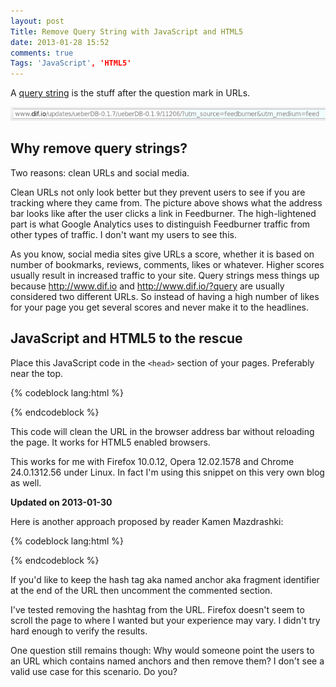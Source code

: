 ```yaml
---
layout: post
Title: Remove Query String with JavaScript and HTML5
date: 2013-01-28 15:52
comments: true
Tags: 'JavaScript', 'HTML5'
---
```


A [query string](http://en.wikipedia.org/wiki/Query_string) is the stuff after
the question mark in URLs.

!["URL with query string"](/images/url_w_qs.png)

Why remove query strings?
-------------------------

Two reasons: clean URLs and social media.

Clean URLs not only look better but they prevent users to see if you are tracking
where they came from. The picture above shows what the address bar
looks like after the user clicks a link in Feedburner. The high-lightened part is
what Google Analytics uses to distinguish Feedburner traffic from other types of
traffic. I don't want my users to see this.


As you know, social media sites give URLs a score, whether it is based on number of
bookmarks, reviews, comments, likes or whatever. Higher scores usually result in
increased traffic to your site. Query strings mess things up because <http://www.dif.io>
and <http://www.dif.io/?query> are usually considered two different URLs. So instead
of having a high number of likes for your page you get several scores and never
make it to the headlines.


JavaScript and HTML5 to the rescue
----------------------------------

Place this JavaScript code in the `<head>` section of your pages. Preferably near the top.

{% codeblock lang:html %}
<script type="text/javascript">
var uri = window.location.toString();
if (uri.indexOf("?") > 0) {
    var clean_uri = uri.substring(0, uri.indexOf("?"));
    window.history.replaceState({}, document.title, clean_uri);
}
</script>
{% endcodeblock %}

This code will clean the URL in the browser address bar without reloading the page.
It works for HTML5 enabled browsers.

This works for me with 
Firefox 10.0.12, Opera 12.02.1578 and Chrome 24.0.1312.56 under Linux. In fact I'm
using this snippet on this very own blog as well.


**Updated on 2013-01-30**

Here is another approach proposed by reader Kamen Mazdrashki: 

{% codeblock lang:html %}
<script type="text/javascript">
var clean_uri = location.protocol + "//" + location.host + location.pathname;
/*
var hash_pos = location.href.indexOf("#");
if (hash_pos > 0) {
    var hash = location.href.substring(hash_pos, location.href.length);
    clean_uri += hash;
}
*/
window.history.replaceState({}, document.title, clean_uri);
</script>
{% endcodeblock %}

If you'd like to keep the hash tag aka named anchor aka fragment identifier at the end of the URL
then uncomment the commented section.

I've tested removing the hashtag from the URL. Firefox doesn't seem to scroll the page
to where I wanted but your experience may vary. I didn't try hard enough to
verify the results.

One question still remains though: Why would someone point the users to an URL which contains
named anchors and then remove them? I don't see a valid use case for this scenario. Do you?



